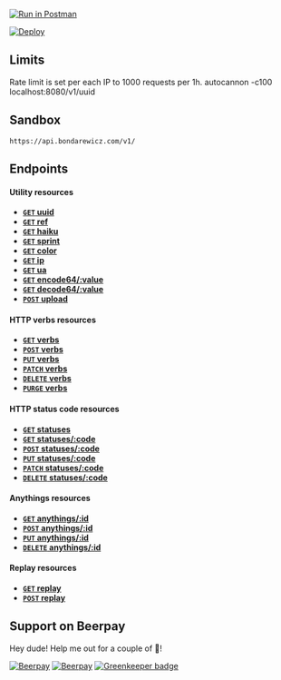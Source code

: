 [![Run in Postman](https://run.pstmn.io/button.svg)](https://app.getpostman.com/run-collection/2c19f5b3298aa50db70d)

[![Deploy](https://www.herokucdn.com/deploy/button.png)](https://heroku.com/deploy)

## Limits
Rate limit is set per each IP to 1000 requests per 1h.
autocannon -c100 localhost:8080/v1/uuid

## Sandbox
`https://api.bondarewicz.com/v1/`

## Endpoints

#### Utility resources

- **[<code>GET</code> uuid](https://github.com/bondarewicz/api/blob/master/docs/utility/GET_uuid.md)**
- **[<code>GET</code> ref](https://github.com/bondarewicz/api/blob/master/docs/utility/GET_ref.md)**
- **[<code>GET</code> haiku](https://github.com/bondarewicz/api/blob/master/docs/utility/GET_haiku.md)**
- **[<code>GET</code> sprint](https://github.com/bondarewicz/api/blob/master/docs/utility/GET_sprint.md)**
- **[<code>GET</code> color](https://github.com/bondarewicz/api/blob/master/docs/utility/GET_color.md)**
- **[<code>GET</code> ip](https://github.com/bondarewicz/api/blob/master/docs/utility/GET_ip.md)**
- **[<code>GET</code> ua](https://github.com/bondarewicz/api/blob/master/docs/utility/GET_ua.md)**
- **[<code>GET</code> encode64/:value](https://github.com/bondarewicz/api/blob/master/docs/utility/GET_encode64_value.md)**
- **[<code>GET</code> decode64/:value](https://github.com/bondarewicz/api/blob/master/docs/utility/GET_decode64_value.md)**
- **[<code>POST</code> upload](https://github.com/bondarewicz/api/blob/master/docs/utility/POST_upload.md)**

#### HTTP verbs resources

- **[<code>GET</code> verbs](https://github.com/bondarewicz/api/blob/master/docs/verbs/GET_verbs.md)**
- **[<code>POST</code> verbs](https://github.com/bondarewicz/api/blob/master/docs/verbs/POST_verbs.md)**
- **[<code>PUT</code> verbs](https://github.com/bondarewicz/api/blob/master/docs/verbs/PUT_verbs.md)**
- **[<code>PATCH</code> verbs](https://github.com/bondarewicz/api/blob/master/docs/verbs/PATCH_verbs.md)**
- **[<code>DELETE</code> verbs](https://github.com/bondarewicz/api/blob/master/docs/verbs/DELETE_verbs.md)**
- **[<code>PURGE</code> verbs](https://github.com/bondarewicz/api/blob/master/docs/verbs/PURGE_verbs.md)**

#### HTTP status code resources

- **[<code>GET</code> statuses](https://github.com/bondarewicz/api/blob/master/docs/statuses/GET_statuses.md)**
- **[<code>GET</code> statuses/:code](https://github.com/bondarewicz/api/blob/master/docs/statuses/GET_statuses_code.md)**
- **[<code>POST</code> statuses/:code](https://github.com/bondarewicz/api/blob/master/docs/statuses/POST_statuses_code.md)**
- **[<code>PUT</code> statuses/:code](https://github.com/bondarewicz/api/blob/master/docs/statuses/PUT_statuses_code.md)**
- **[<code>PATCH</code> statuses/:code](https://github.com/bondarewicz/api/blob/master/docs/statuses/PATCH_statuses_code.md)**
- **[<code>DELETE</code> statuses/:code](https://github.com/bondarewicz/api/blob/master/docs/statuses/DELETE_statuses_code.md)**


#### Anythings resources

- **[<code>GET</code> anythings/:id](https://github.com/bondarewicz/api/blob/master/docs/anythings/GET_anythings_id.md)**
- **[<code>POST</code> anythings/:id](https://github.com/bondarewicz/api/blob/master/docs/anythings/POST_anythings_id.md)**
- **[<code>PUT</code> anythings/:id](https://github.com/bondarewicz/api/blob/master/docs/anythings/PUT_anythings_id.md)**
- **[<code>DELETE</code> anythings/:id](https://github.com/bondarewicz/api/blob/master/docs/anythings/DELETE_anythings_id.md)**

#### Replay resources
- **[<code>GET</code> replay](https://github.com/bondarewicz/api/blob/master/docs/replay/GET_replay.md)**
- **[<code>POST</code> replay](https://github.com/bondarewicz/api/blob/master/docs/replay/POST_replay.md)**

## Support on Beerpay
Hey dude! Help me out for a couple of :beers:!

[![Beerpay](https://beerpay.io/bondarewicz/api/badge.svg?style=beer-square)](https://beerpay.io/bondarewicz/api)  [![Beerpay](https://beerpay.io/bondarewicz/api/make-wish.svg?style=flat-square)](https://beerpay.io/bondarewicz/api?focus=wish) [![Greenkeeper badge](https://badges.greenkeeper.io/bondarewicz/api.svg)](https://greenkeeper.io/)
